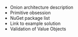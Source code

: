 - Onion architecture description
- Primitive obsession
- NuGet package list
- Link to example solution
- Validation of Value Objects
